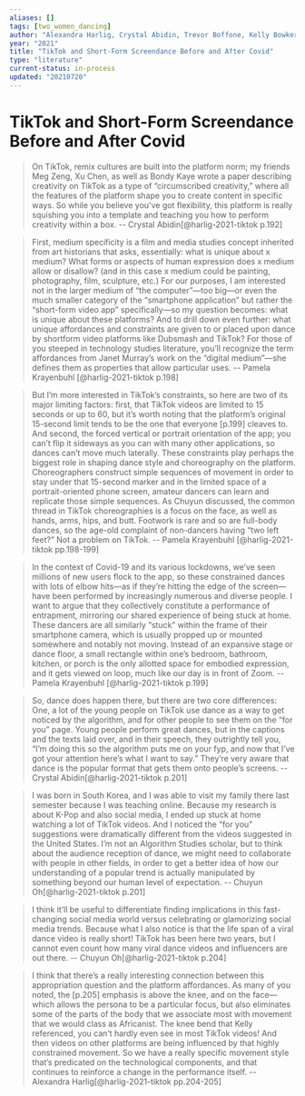 ```yaml
---
aliases: []
tags: [two_women_dancing]
author: "Alexandra Harlig, Crystal Abidin, Trevor Boffone, Kelly Bowker, Colette Eloi, Pamela Krayenbuhl, Chuyun Oh"
year: "2021"
title: "TikTok and Short-Form Screendance Before and After Covid"
type: "literature"
current-status: in-process
updated: "20210720"
---
```



# TikTok and Short-Form Screendance Before and After Covid

> On TikTok, remix cultures are built into the platform norm; my friends Meg Zeng, Xu Chen, as well as Bondy Kaye wrote a paper describing creativity on TikTok as a type of “circumscribed creativity,” where all the features of the platform shape you to create content in specific ways. So while you believe you’ve got flexibility, this platform is really squishing you into a template and teaching you how to perform creativity within a box. -- Crystal Abidin[@harlig-2021-tiktok p.192]

> First, medium specificity is a film and media studies concept inherited from art historians that asks, essentially: what is unique about x medium? What forms or aspects of human expression does x medium allow or disallow? (and in this case x medium could be painting, photography, film, sculpture, etc.) For our purposes, I am interested not in the larger medium of “the computer”—too big—or even the much smaller category of the “smartphone application” but rather the “short-form video app” specifically—so my question becomes: what is unique about these platforms? And to drill down even further: what unique affordances and constraints are given to or placed upon dance by shortform video platforms like Dubsmash and TikTok? For those of you steeped in technology studies literature, you’ll recognize the term affordances from Janet Murray’s work on the “digital medium”—she defines them as properties that allow particular uses. -- Pamela Krayenbuhl [@harlig-2021-tiktok p.198]

> But I’m more interested in TikTok’s constraints, so here are two of its major limiting factors: first, that TikTok videos are limited to 15 seconds or up to 60, but it’s worth noting that the platform’s original 15-second limit tends to be the one that everyone [p.199] cleaves to. And second, the forced vertical or portrait orientation of the app; you can’t flip it sideways as you can with many other applications, so dances can’t move much laterally. These constraints play perhaps the biggest role in shaping dance style and choreography on the platform. Choreographers construct simple sequences of movement in order to stay under that 15-second marker and in the limited space of a portrait-oriented phone screen, amateur dancers can learn and replicate those simple sequences. As Chuyun discussed, the common thread in TikTok choreographies is a focus on the face, as well as hands, arms, hips, and butt. Footwork is rare and so are full-body dances, so the age-old complaint of non-dancers having “two left feet?” Not a problem on TikTok. -- Pamela Krayenbuhl [@harlig-2021-tiktok pp.198-199]

> In the context of Covid-19 and its various lockdowns, we’ve seen millions of new users flock to the app, so these constrained dances with lots of elbow hits—as if they’re hitting the edge of the screen—have been performed by increasingly numerous and diverse people. I want to argue that they collectively constitute a performance of entrapment, mirroring our shared experience of being stuck at home. These dancers are all similarly “stuck” within the frame of their smartphone camera, which is usually propped up or mounted somewhere and notably not moving. Instead of an expansive stage or dance floor, a small rectangle within one’s bedroom, bathroom, kitchen, or porch is the only allotted space for embodied expression, and it gets viewed on loop, much like our day is in front of Zoom. -- Pamela Krayenbuhl [@harlig-2021-tiktok p.199] 

> So, dance does happen there, but there are two core differences: One, a lot of the young people on TikTok use dance as a way to get noticed by the algorithm, and for other people to see them on the “for you” page. Young people perform great dances, but in the captions and the texts laid over, and in their speech, they outrightly tell you, “I’m doing this so the algorithm puts me on your fyp, and now that I’ve got your attention here’s what I want to say.” They’re very aware that dance is the popular format that gets them onto people’s screens. -- Crystal Abidin[@harlig-2021-tiktok p.201]

> I was born in South Korea, and I was able to visit my family there last semester because I was teaching online. Because my research is about K-Pop and also social media, I ended up stuck at home watching a lot of TikTok videos. And I noticed the “for you” suggestions were dramatically different from the videos suggested in the United States. I’m not an Algorithm Studies scholar, but to think about the audience reception of dance, we might need to collaborate with people in other fields, in order to get a better idea of how our understanding of a popular trend is actually manipulated by something beyond our human level of expectation. -- Chuyun Oh[@harlig-2021-tiktok p.201]

> I think it’ll be useful to differentiate finding implications in this fast-changing social media world versus celebrating or glamorizing social media trends. Because what I also notice is that the life span of a viral dance video is really short! TikTok has been here two years, but I cannot even count how many viral dance videos and influencers are out there. -- Chuyun Oh[@harlig-2021-tiktok p.204]

> I think that there’s a really interesting connection between this appropriation question and the platform affordances. As many of you noted, the [p.205] emphasis is above the knee, and on the face—which allows the persona to be a particular focus, but also eliminates some of the parts of the body that we associate most with movement that we would class as Africanist. The knee bend that Kelly referenced, you can’t hardly even see in most TikTok videos! And then videos on other platforms are being influenced by that highly constrained movement. So we have a really specific movement style that’s predicated on the technological components, and that continues to reinforce a change in the performance itself.  -- Alexandra Harlig[@harlig-2021-tiktok pp.204-205]

